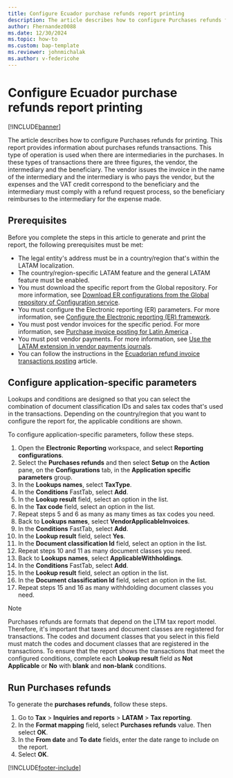 ```yaml
---
title: Configure Ecuador purchase refunds report printing 
description: The article describes how to configure Purchases refunds for printing. 
author: Fhernandez0088
ms.date: 12/30/2024
ms.topic: how-to
ms.custom: bap-template
ms.reviewer: johnmichalak
ms.author: v-federicohe
---
```


# Configure Ecuador purchase refunds report printing

[!INCLUDE[banner](../../includes/banner.md)]

The article describes how to configure Purchases refunds for printing. This report provides information about purchases refunds transactions.  This type of operation is used when there are intermediaries in the purchases. In these types of transactions there are three figures, the vendor, the intermediary and the beneficiary. The vendor issues the invoice in the name of the intermediary and the intermediary is who pays the vendor, but the expenses and the VAT credit correspond to the beneficiary and the intermediary must comply with a refund request process, so the beneficiary reimburses to the intermediary for the expense made. 

## Prerequisites

Before you complete the steps in this article to generate and print the report, the following prerequisites must be met: 

- The legal entity's address must be in a country/region that's within the LATAM localization. 
- The country/region-specific LATAM feature and the general LATAM feature must be enabled.
- You must download the specific report from the Global repository. For more information, see [Download ER configurations from the Global repository of Configuration service](../../../fin-ops-core/dev-itpro/analytics/er-download-configurations-global-repo.md). 
- You must configure the Electronic reporting (ER) parameters. For more information, see [Configure the Electronic reporting (ER) framework](../../../fin-ops-core/dev-itpro/analytics/electronic-reporting-er-configure-parameters.md). 
- You must post vendor invoices for the specific period. For more information, see [Purchase invoice posting for Latin America](/dynamics365/finance/localizations/iberoamerica/ltm-core-purchase-invoice-posting) .
- You must post vendor payments. For more information, see [Use the LATAM extension in vendor payments journals](/dynamics365/finance/localizations/iberoamerica/ltm-latam-in-vendor-payment).
- You can follow the instructions in the [Ecuadorian refund invoice transactions posting](ltm-Ecuadorian-refunds-invoice.md) article.

## Configure application-specific parameters

Lookups and conditions are designed so that you can select the combination of document classification IDs and sales tax codes that's used in the transactions. Depending on the country/region that you want to configure the report for, the applicable conditions are shown.

To configure application-specific parameters, follow these steps.

1. Open the **Electronic Reporting** workspace, and select **Reporting configurations**.
1. Select the **Purchases refunds** and then select **Setup** on the **Action** pane, on the **Configurations** tab, in the **Application specific parameters** group.
1. In the **Lookups names**, select **TaxType**.
1. In the **Conditions** FastTab, select **Add**.
1. In the **Lookup result** field, select an option in the list. 
1. In the **Tax code** field, select an option in the list. 
1. Repeat steps 5 and 6 as many as many times as tax codes you need.
1. Back to **Lookups names**, select **VendorApplicableInvoices**.
1. In the **Conditions** FastTab, select **Add**.
1. In the **Lookup result** field, select **Yes**.
1. In the **Document classification Id** field, select an option in the list. 
1. Repeat steps 10 and 11 as many document classes you need.
1. Back to **Lookups names**, select **ApplicableWithholdings**.
1. In the **Conditions** FastTab, select **Add**.
1. In the **Lookup result** field, select an option in the list.
1. In the **Document classification Id** field, select an option in the list. 
1. Repeat steps 15 and 16 as many withhdolding document classes you need.

> [!NOTE]
> Purchases refunds are formats that depend on the LTM tax report model. Therefore, it's important that taxes and document classes are registered for transactions. The codes and document classes that you select in this field must match the codes and document classes that are registered in the transactions.
To ensure that the report shows the transactions that meet the configured conditions, complete each **Lookup result** field as **Not Applicable** or **No** with **blank** and **non-blank** conditions.


## Run Purchases refunds

To generate the **purchases refunds**, follow these steps.

1. Go to **Tax** > **Inquiries and reports** > **LATAM** > **Tax reporting**.
1. In the **Format mapping** field, select **Purchases refunds** value. Then select **OK**.
1. In the **From date** and **To date** fields, enter the date range to include on the report.
1. Select **OK**.

[!INCLUDE[footer-include](../../../includes/footer-banner.md)]
